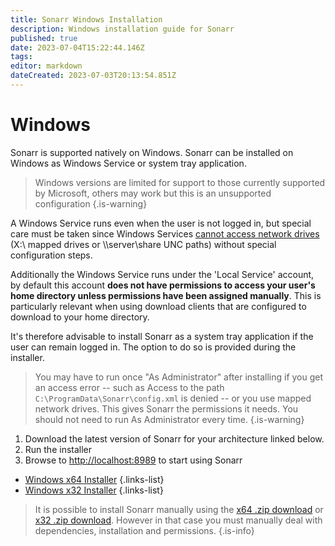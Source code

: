 ```yaml
---
title: Sonarr Windows Installation
description: Windows installation guide for Sonarr
published: true
date: 2023-07-04T15:22:44.146Z
tags: 
editor: markdown
dateCreated: 2023-07-03T20:13:54.851Z
---
```


# Windows

Sonarr is supported natively on Windows. Sonarr can be installed on Windows as Windows Service or system tray application.

> Windows versions are limited for support to those currently supported by Microsoft, others may work but this is an unsupported configuration
{.is-warning}

A Windows Service runs even when the user is not logged in, but special care must be taken since Windows Services [cannot access network drives](https://learn.microsoft.com/en-us/windows/win32/services/services-and-redirected-drives) (X:\ mapped drives or \\\server\share UNC paths) without special configuration steps.

Additionally the Windows Service runs under the 'Local Service' account, by default this account **does not have permissions to access your user's home directory unless permissions have been assigned manually**. This is particularly relevant when using download clients that are configured to download to your home directory.

It's therefore advisable to install Sonarr as a system tray application if the user can remain logged in. The option to do so is provided during the installer.

> You may have to run once "As Administrator" after installing if you get an access error -- such as Access to the path `C:\ProgramData\Sonarr\config.xml` is denied -- or you use mapped network drives. This gives Sonarr the permissions it needs. You should not need to run As Administrator every time.
{.is-warning}

1. Download the latest version of Sonarr for your architecture linked below.
1. Run the installer
1. Browse to <http://localhost:8989> to start using Sonarr

- [Windows x64 Installer](https://services.sonarr.tv/v1/download/main/latest?version=4&os=windows&arch=x64&installer=true)
{.links-list}
- [Windows x32 Installer](https://services.sonarr.tv/v1/download/main/latest?version=4&os=windows&arch=x86&installer=true)
{.links-list}

> It is possible to install Sonarr manually using the [x64 .zip download](https://services.sonarr.tv/v1/download/main/latest?version=4&os=windows&arch=x64) or [x32 .zip download](https://services.sonarr.tv/v1/download/main/latest?version=4&os=windows&arch=x86). However in that case you must manually deal with dependencies, installation and permissions.
{.is-info}
